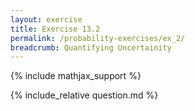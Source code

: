 ```yaml
---
layout: exercise
title: Exercise 13.2
permalink: /probability-exercises/ex_2/
breadcrumb: Quantifying Uncertainity
---
```


{% include mathjax_support %}

<div><i class="arrow-up loader" data-chapter="probability-exercises" data-exercise="ex_2" data-rating="0"></i></div>
{% include_relative question.md %}
